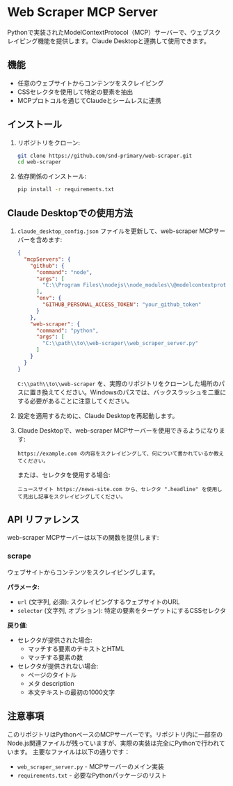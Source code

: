 # Web Scraper MCP Server

Pythonで実装されたModelContextProtocol（MCP）サーバーで、ウェブスクレイピング機能を提供します。Claude Desktopと連携して使用できます。

## 機能

- 任意のウェブサイトからコンテンツをスクレイピング
- CSSセレクタを使用して特定の要素を抽出
- MCPプロトコルを通じてClaudeとシームレスに連携

## インストール

1. リポジトリをクローン:
   ```bash
   git clone https://github.com/snd-primary/web-scraper.git
   cd web-scraper
   ```

2. 依存関係のインストール:
   ```bash
   pip install -r requirements.txt
   ```

## Claude Desktopでの使用方法

1. `claude_desktop_config.json` ファイルを更新して、web-scraper MCPサーバーを含めます:

   ```json
   {
     "mcpServers": {
       "github": {
         "command": "node",
         "args": [
           "C:\\Program Files\\nodejs\\node_modules\\@modelcontextprotocol\\server-github\\dist\\index.js"
         ],
         "env": {
           "GITHUB_PERSONAL_ACCESS_TOKEN": "your_github_token"
         }
       },
       "web-scraper": {
         "command": "python",
         "args": [
           "C:\\path\\to\\web-scraper\\web_scraper_server.py"
         ]
       }
     }
   }
   ```

   `C:\\path\\to\\web-scraper` を、実際のリポジトリをクローンした場所のパスに置き換えてください。Windowsのパスでは、バックスラッシュを二重にする必要があることに注意してください。

2. 設定を適用するために、Claude Desktopを再起動します。

3. Claude Desktopで、web-scraper MCPサーバーを使用できるようになります:
   ```
   https://example.com の内容をスクレイピングして、何について書かれているか教えてください。
   ```

   または、セレクタを使用する場合:
   ```
   ニュースサイト https://news-site.com から、セレクタ ".headline" を使用して見出し記事をスクレイピングしてください。
   ```

## API リファレンス

web-scraper MCPサーバーは以下の関数を提供します:

### scrape

ウェブサイトからコンテンツをスクレイピングします。

**パラメータ:**
- `url` (文字列, 必須): スクレイピングするウェブサイトのURL
- `selector` (文字列, オプション): 特定の要素をターゲットにするCSSセレクタ

**戻り値:**
- セレクタが提供された場合:
  - マッチする要素のテキストとHTML
  - マッチする要素の数
- セレクタが提供されない場合:
  - ページのタイトル
  - メタ description
  - 本文テキストの最初の1000文字

## 注意事項

このリポジトリはPythonベースのMCPサーバーです。リポジトリ内に一部空のNode.js関連ファイルが残っていますが、実際の実装は完全にPythonで行われています。
主要なファイルは以下の通りです：

- `web_scraper_server.py` - MCPサーバーのメイン実装
- `requirements.txt` - 必要なPythonパッケージのリスト
